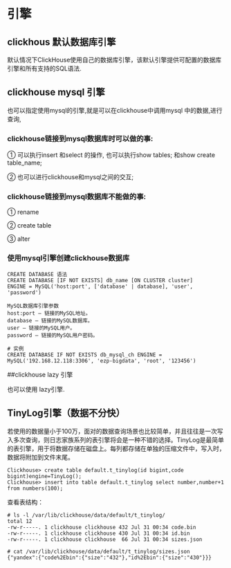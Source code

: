 # 引擎

## clickhous 默认数据库引擎

默认情况下ClickHouse使用自己的数据库引擎，该默认引擎提供可配置的数据库引擎和所有支持的SQL语法.

## clickhouse mysql 引擎

也可以指定使用mysql的引擎,就是可以在clickhouse中调用mysql 中的数据,进行查询,

### clickhouse链接到mysql数据库时可以做的事:

① 可以执行insert 和select 的操作, 也可以执行show tables; 和show create table_name;

② 也可以进行clickhouse和mysql之间的交互;


### clickhouse链接到mysql数据库不能做的事: 

① rename

② create table 

③ alter 

### 使用mysql引擎创建clickhouse数据库

	CREATE DATABASE 语法
	CREATE DATABASE [IF NOT EXISTS] db_name [ON CLUSTER cluster]
	ENGINE = MySQL('host:port', ['database' | database], 'user', 'password')
	 
	MySQL数据库引擎参数
	host:port — 链接的MySQL地址。
	database — 链接的MySQL数据库。
	user — 链接的MySQL用户。
	password — 链接的MySQL用户密码。

	# 实例
	CREATE DATABASE IF NOT EXISTS db_mysql_ch ENGINE = MySQL('192.168.12.118:3306', 'ezp-bigdata', 'root', '123456')


##clickhouse lazy 引擎

也可以使用 lazy引擎.


## TinyLog引擎（数据不分快）

若使用的数据量小于100万，面对的数据查询场景也比较简单，并且往往是一次写入多次查询，则日志家族系列的表引擎将会是一种不错的选择。TinyLog是最简单的表引擎，用于将数据存储在磁盘上。每列都存储在单独的压缩文件中，写入时，数据将附加到文件末尾。

	Clickhouse> create table default.t_tinylog(id bigint,code bigint)engine=TinyLog();
	Clickhouse> insert into table default.t_tinylog select number,number+1 from numbers(100);
 
查看表结构：

	# ls -l /var/lib/clickhouse/data/default/t_tinylog/
	total 12
	-rw-r-----. 1 clickhouse clickhouse 432 Jul 31 00:34 code.bin
	-rw-r-----. 1 clickhouse clickhouse 430 Jul 31 00:34 id.bin
	-rw-r-----. 1 clickhouse clickhouse  66 Jul 31 00:34 sizes.json
 
	# cat /var/lib/clickhouse/data/default/t_tinylog/sizes.json 
	{"yandex":{"code%2Ebin":{"size":"432"},"id%2Ebin":{"size":"430"}}}